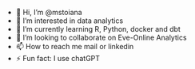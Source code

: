 - 👋 Hi, I’m @mstoiana
- 👀 I’m interested in data analytics
- 🌱 I’m currently learning R, Python, docker and dbt
- 💞️ I’m looking to collaborate on Eve-Online Analytics
- 📫 How to reach me mail or linkedin
- ⚡ Fun fact: I use chatGPT

<!---
mstoiana/mstoiana is a ✨ special ✨ repository because its `README.md` (this file) appears on your GitHub profile.
You can click the Preview link to take a look at your changes.
--->

